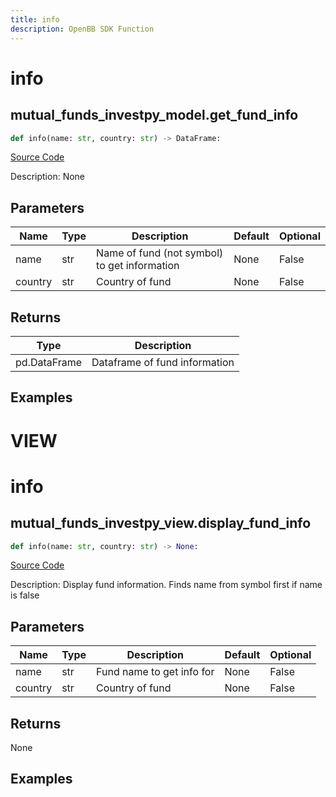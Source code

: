 ```yaml
---
title: info
description: OpenBB SDK Function
---
```

# info

## mutual_funds_investpy_model.get_fund_info

```python
def info(name: str, country: str) -> DataFrame:
```
[Source Code](https://github.com/OpenBB-finance/OpenBBTerminal/tree/main/openbb_terminal/mutual_funds/investpy_model.py#L144)

Description: None

## Parameters

| Name | Type | Description | Default | Optional |
| ---- | ---- | ----------- | ------- | -------- |
| name | str | Name of fund (not symbol) to get information | None | False |
| country | str | Country of fund | None | False |

## Returns

| Type | Description |
| ---- | ----------- |
| pd.DataFrame | Dataframe of fund information |

## Examples




# VIEW

# info

## mutual_funds_investpy_view.display_fund_info

```python
def info(name: str, country: str) -> None:
```
[Source Code](https://github.com/OpenBB-finance/OpenBBTerminal/tree/main/openbb_terminal/mutual_funds/investpy_view.py#L103)

Description: Display fund information.  Finds name from symbol first if name is false

## Parameters

| Name | Type | Description | Default | Optional |
| ---- | ---- | ----------- | ------- | -------- |
| name | str | Fund name to get info for | None | False |
| country | str | Country of fund | None | False |

## Returns

None

## Examples


